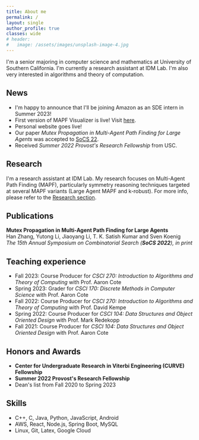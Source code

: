 ```yaml
---
title: About me
permalink: /
layout: single
author_profile: true
classes: wide
# header:
#   image: /assets/images/unsplash-image-4.jpg
---
```


I'm a senior majoring in computer science and mathematics at University of Southern California. I'm currently a research assistant at IDM Lab. I'm also very interested in algorithms and theory of computation.

## News

- I'm happy to announce that I'll be joining Amazon as an SDE intern in Summer 2023!
- First version of MAPF Visualizer is live! Visit [here](http://mapf-visualizer.com).
- Personal website goes live!
- Our paper _Mutex Propagation in Multi-Agent Path Finding for Large Agents_ was accepted to [SoCS 22](https://ojs.aaai.org/index.php/SOCS/article/view/21776).
- Received _Summer 2022 Provost's Research Fellowship_ from USC.

## Research

I'm a research assistant at IDM Lab. My research focuses on Multi-Agent Path Finding (MAPF), particularly symmetry reasoning techniques targeted at several MAPF variants (Large Agent MAPF and k-robust). For more info, please refer to the [Research section](research).

## Publications

**Mutex Propagation in Multi-Agent Path Finding for Large Agents** \
 Han Zhang, Yutong Li, Jiaoyang Li, T. K. Satish Kumar and Sven Koenig \
 _The 15th Annual Symposium on Combinatorial Search (**SoCS 2022**), in print_

## Teaching experience

- Fall 2023: Course Producer for _CSCI 270: Introduction to Algorithms and Theory of Computing_ with Prof. Aaron Cote
- Spring 2023: Grader for _CSCI 170: Discrete Methods in Computer Science_ with Prof. Aaron Cote
- Fall 2022: Course Producer for _CSCI 270: Introduction to Algorithms and Theory of Computing_ with Prof. David Kempe
- Spring 2022: Course Producer for _CSCI 104: Data Structures and Object Oriented Design_ with Prof. Mark Redekopp
- Fall 2021: Course Producer for _CSCI 104: Data Structures and Object Oriented Design_ with Prof. Aaron Cote

## Honors and Awards

- **Center for Undergraduate Research in Viterbi Engineering (CURVE) Fellowship**
- **Summer 2022 Provost's Research Fellowship**
- Dean's list from Fall 2020 to Spring 2023

## Skills

- C++, C, Java, Python, JavaScript, Android
- AWS, React, Node.js, Spring Boot, MySQL
- Linux, Git, Latex, Google Cloud
